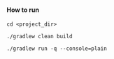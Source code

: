 #### How to run

````
cd <project_dir>

./gradlew clean build

./gradlew run -q --console=plain
````
